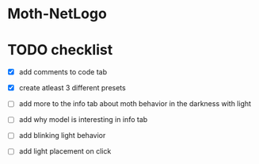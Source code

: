# Moth-NetLogo

# TODO checklist

- [x] add comments to code tab

- [x] create atleast 3 different presets

- [ ] add more to the info tab about moth behavior in  the darkness with light

- [ ] add why model is interesting in info tab

- [ ] add blinking light behavior

- [ ] add light placement on click

